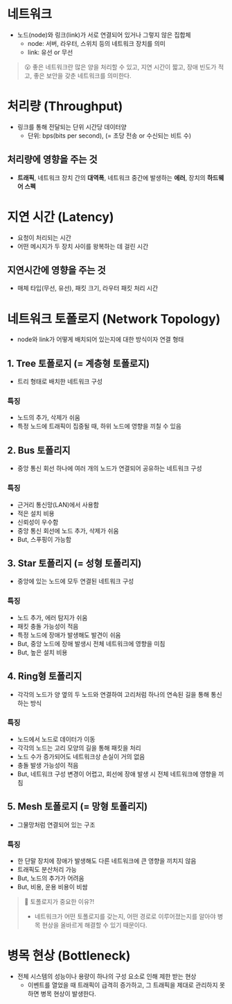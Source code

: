 # 네트워크

- 노드(node)와 링크(link)가 서로 연결되어 있거나 그렇지 않은 집합체
  - node: 서버, 라우터, 스위치 등의 네트워크 장치를 의미
  - link: 유선 or 무선

> 😮 좋은 네트워크란 많은 양을 처리할 수 있고, 지연 시간이 짧고, 장애 빈도가 적고, 좋은 보안을 갖춘 네트워크를 의미한다.

# 처리량 (Throughput)

- 링크를 통해 전달되는 단위 시간당 데이터양
  - 단위: bps(bits per second), (= 초당 전송 or 수신되는 비트 수)

## 처리량에 영향을 주는 것

- **트래픽**, 네트워크 장치 간의 **대역폭**, 네트워크 중간에 발생하는 **에러**, 장치의 **하드웨어 스펙**

# 지연 시간 (Latency)

- 요청이 처리되는 시간
- 어떤 메시지가 두 장치 사이를 왕복하는 데 걸린 시간

## 지연시간에 영향을 주는 것

- 매체 타입(무선, 유선), 패킷 크기, 라우터 패킷 처리 시간

# 네트워크 토폴로지 (Network Topology)

- node와 link가 어떻게 배치되어 있는지에 대한 방식이자 연결 형태

## 1. Tree 토폴로지 (= 계층형 토폴로지)

- 트리 형태로 배치한 네트워크 구성

### 특징

- 노드의 추가, 삭제가 쉬움
- 특정 노드에 트래픽이 집중될 때, 하위 노드에 영향을 끼칠 수 있음

## 2. Bus 토폴리지

- 중앙 통신 회선 하나에 여러 개의 노드가 연결되어 공유하는 네트워크 구성

### 특징

- 근거리 통신망(LAN)에서 사용함
- 적은 설치 비용
- 신뢰성이 우수함
- 중앙 통신 회선에 노드 추가, 삭제가 쉬움
- But, 스푸핑이 가능함

## 3. Star 토폴리지 (= 성형 토폴리지)

- 중앙에 있는 노드에 모두 연결된 네트워크 구성

### 특징

- 노드 추가, 에러 탐지가 쉬움
- 패킷 충돌 가능성이 적음
- 특정 노드에 장애가 발생해도 발견이 쉬움
- But, 중앙 노드에 장애 발생시 전체 네트워크에 영향을 미침
- But, 높은 설치 비용

## 4. Ring형 토폴리지

- 각각의 노드가 양 옆의 두 노드와 연결하여 고리처럼 하나의 연속된 길을 통해 통신하는 방식

### 특징

- 노드에서 노드로 데이터가 이동
- 각각의 노드는 고리 모양의 길을 통해 패킷을 처리
- 노드 수가 증가되어도 네트워크상 손실이 거의 없음
- 충돌 발생 가능성이 적음
- But, 네트워크 구성 변경이 어렵고, 회선에 장애 발생 시 전체 네트워크에 영향을 끼침

## 5. Mesh 토폴로지 (= 망형 토폴리지)

- 그물망처럼 연결되어 있는 구조

### 특징

- 한 단말 장치에 장애가 발생해도 다른 네트워크에 큰 영향을 끼치지 않음
- 트래픽도 분산처리 가능
- But, 노드의 추가가 어려움
- But, 비용, 운용 비용이 비쌈

> 🚨 토폴로지가 중요한 이유?!
>
> - 네트워크가 어떤 토폴로지를 갖는지, 어떤 경로로 이루어졌는지를 알아야 병목 현상을 올바르게 해결할 수 있기 때문이다.

# 병목 현상 (Bottleneck)

- 전체 시스템의 성능이나 용량이 하나의 구성 요소로 인해 제한 받는 현상
  - 이벤트를 열었을 때 트래픽이 급격히 증가하고, 그 트래픽을 제대로 관리하지 못하면 병목 현상이 발생한다.
